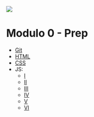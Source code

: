 <p align='left'>
    <img src='https://static.wixstatic.com/media/85087f_0d84cbeaeb824fca8f7ff18d7c9eaafd~mv2.png/v1/fill/w_160,h_30,al_c,q_85,usm_0.66_1.00_0.01/Logo_completo_Color_1PNG.webp' </img>
</p>

# Modulo 0 - Prep

* [Git](./Lesson01-Git)
* [HTML](./Lesson02-HTML)
* [CSS](./Lesson03-CSS-Positioning)
* JS:
    - [I](./Lesson04-JS-I)
    - [II](./Lesson05-JS-II)
    - [III](./Lesson06-JS-III)
    - [IV](./Lesson07-JS-IV)
    - [V](./Lesson08-JS-V)
    - [VI](./Lesson09-JS-VI)
